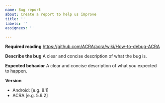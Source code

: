 ```yaml
---
name: Bug report
about: Create a report to help us improve
title: ''
labels: ''
assignees: ''

---
```


**Required reading**
https://github.com/ACRA/acra/wiki/How-to-debug-ACRA

**Describe the bug**
A clear and concise description of what the bug is.

**Expected behavior**
A clear and concise description of what you expected to happen.

**Version**
 - Android: [e.g. 8.1]
 - ACRA [e.g. 5.6.2]
